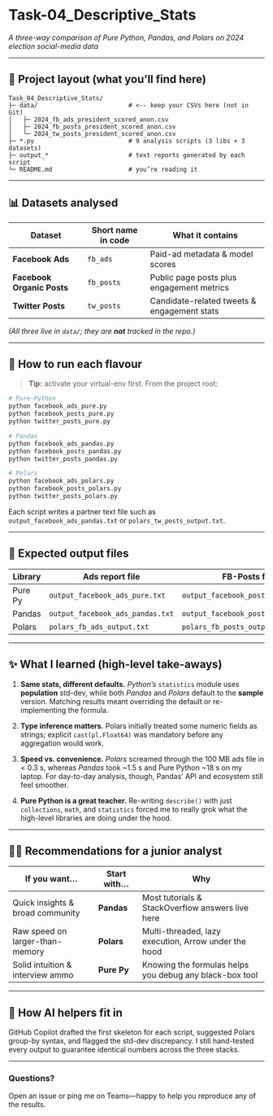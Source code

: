 # Task-04_Descriptive_Stats

*A three-way comparison of Pure Python, Pandas, and Polars on 2024 election social-media data*

---

## 📂 Project layout (what you’ll find here)

```text
Task_04_Descriptive_Stats/
├─ data/                         # <-- keep your CSVs here (not in Git)
│   ├─ 2024_fb_ads_president_scored_anon.csv
│   ├─ 2024_fb_posts_president_scored_anon.csv
│   └─ 2024_tw_posts_president_scored_anon.csv
├─ *.py                          # 9 analysis scripts (3 libs × 3 datasets)
├─ output_*                      # text reports generated by each script
└─ README.md                     # you’re reading it
```

---

## 📊 Datasets analysed

| Dataset                    | Short name in code | What it contains                            |
| -------------------------- | ------------------ | ------------------------------------------- |
| **Facebook Ads**           | `fb_ads`           | Paid-ad metadata & model scores             |
| **Facebook Organic Posts** | `fb_posts`         | Public page posts plus engagement metrics   |
| **Twitter Posts**          | `tw_posts`         | Candidate-related tweets & engagement stats |

*(All three live in `data/`; they are **not** tracked in the repo.)*

---

## 🚀 How to run each flavour

> **Tip:** activate your virtual-env first. From the project root:

```bash
# Pure-Python
python facebook_ads_pure.py
python facebook_posts_pure.py
python twitter_posts_pure.py

# Pandas
python facebook_ads_pandas.py
python facebook_posts_pandas.py
python twitter_posts_pandas.py

# Polars
python facebook_ads_polars.py
python facebook_posts_polars.py
python twitter_posts_polars.py
```

Each script writes a partner text file such as
`output_facebook_ads_pandas.txt` or `polars_tw_posts_output.txt`.

---

## 📄 Expected output files

| Library | Ads report file                  | FB-Posts file                      | Twitter file                      |
| ------- | -------------------------------- | ---------------------------------- | --------------------------------- |
| Pure Py | `output_facebook_ads_pure.txt`   | `output_facebook_posts_pure.txt`   | `output_twitter_posts_pure.txt`   |
| Pandas  | `output_facebook_ads_pandas.txt` | `output_facebook_posts_pandas.txt` | `output_twitter_posts_pandas.txt` |
| Polars  | `polars_fb_ads_output.txt`       | `polars_fb_posts_output.txt`       | `polars_tw_posts_output.txt`      |

---

## ✨ What I learned (high-level take-aways)

1. **Same stats, different defaults.**
   *Python’s* `statistics` module uses **population** std-dev, while both *Pandas* and *Polars* default to the **sample** version. Matching results meant overriding the default or re-implementing the formula.

2. **Type inference matters.**
   Polars initially treated some numeric fields as strings; explicit `cast(pl.Float64)` was mandatory before any aggregation would work.

3. **Speed vs. convenience.**
   *Polars* screamed through the 100 MB ads file in < 0.3 s, whereas *Pandas* took \~1.5 s and Pure Python \~18 s on my laptop. For day-to-day analysis, though, Pandas’ API and ecosystem still feel smoother.

4. **Pure Python is a great teacher.**
   Re-writing `describe()` with just `collections`, `math`, and `statistics` forced me to really grok what the high-level libraries are doing under the hood.

---

## 👩‍🏫 Recommendations for a junior analyst

| If you want…                     | Start with… | Why                                                     |
| -------------------------------- | ----------- | ------------------------------------------------------- |
| Quick insights & broad community | **Pandas**  | Most tutorials & StackOverflow answers live here        |
| Raw speed on larger-than-memory  | **Polars**  | Multi-threaded, lazy execution, Arrow under the hood    |
| Solid intuition & interview ammo | **Pure Py** | Knowing the formulas helps you debug any black-box tool |

---

## 🧠 How AI helpers fit in

GitHub Copilot drafted the first skeleton for each script, suggested Polars group-by syntax, and flagged the std-dev discrepancy. I still hand-tested every output to guarantee identical numbers across the three stacks.

---

### Questions?

Open an issue or ping me on Teams—happy to help you reproduce any of the results.
